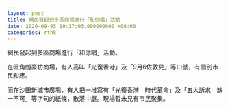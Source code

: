 ```yaml
---
layout: post
title: 網民發起到多區商場進行「和你唱」活動
date: 2020-09-05 19:17:03.000000000 +08:00
categories: rthk
---
```


網民發起到多區商場進行「和你唱」活動。

在旺角朗豪坊商場，有人高叫「光復香港」及「9月6佐敦見」等口號，有個別巿民和應。

而在沙田新城市廣場，有人把一堆寫有「光復香港　時代革命」及「五大訴求　缺一不可」等字句的紙條，散落中庭。現場暫未見有市民聚集。

